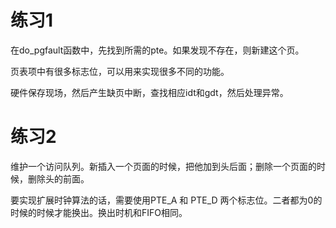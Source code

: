 # 练习1
在do_pgfault函数中，先找到所需的pte。如果发现不存在，则新建这个页。

页表项中有很多标志位，可以用来实现很多不同的功能。

硬件保存现场，然后产生缺页中断，查找相应idt和gdt，然后处理异常。

# 练习2
维护一个访问队列。新插入一个页面的时候，把他加到头后面；删除一个页面的时候，删除头的前面。

要实现扩展时钟算法的话，需要使用PTE_A 和 PTE_D 两个标志位。二者都为0的时候的时候才能换出。换出时机和FIFO相同。

